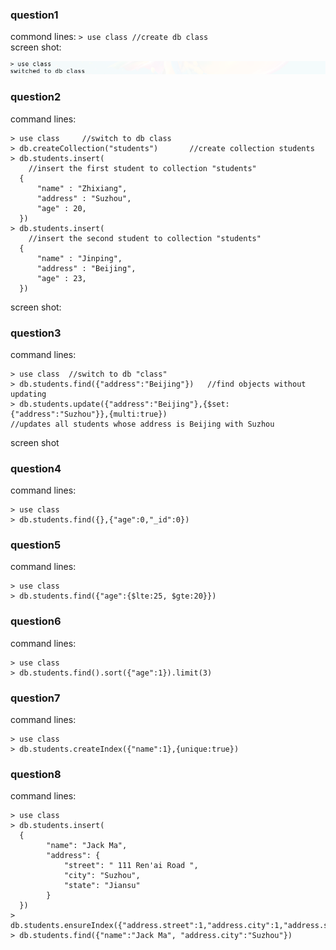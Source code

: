 ### question1
commond lines: ```> use class //create db class```   
screen shot:
<center>
<img src="images/1.PNG" />
</center>

### question2
command lines: 
```
> use class     //switch to db class
> db.createCollection("students")       //create collection students
> db.students.insert(       
    //insert the first student to collection "students"
  {
      "name" : "Zhixiang",
      "address" : "Suzhou",
      "age" : 20,
  })
> db.students.insert(
    //insert the second student to collection "students"
  {
      "name" : "Jinping",
      "address" : "Beijing",
      "age" : 23,
  })
```
screen shot:

### question3
command lines:
```
> use class  //switch to db "class"
> db.students.find({"address":"Beijing"})   //find objects without updating
> db.students.update({"address":"Beijing"},{$set:{"address":"Suzhou"}},{multi:true})
//updates all students whose address is Beijing with Suzhou
```
screen shot

### question4
command lines:
```
> use class
> db.students.find({},{"age":0,"_id":0})
```

### question5
command lines:
```
> use class
> db.students.find({"age":{$lte:25, $gte:20}})
```
### question6
command lines:
```
> use class
> db.students.find().sort({"age":1}).limit(3)
```

### question7
command lines:
```
> use class
> db.students.createIndex({"name":1},{unique:true})
```

### question8
command lines:
```
> use class
> db.students.insert(
  {
        "name": "Jack Ma",
        "address": {
            "street": " 111 Ren'ai Road ",
            "city": "Suzhou",
            "state": "Jiansu"
        }
  })
> db.students.ensureIndex({"address.street":1,"address.city":1,"address.state":1})
> db.students.find({"name":"Jack Ma", "address.city":"Suzhou"})
